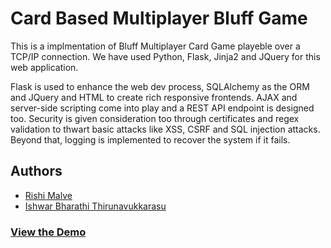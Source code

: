 # Card Based Multiplayer Bluff Game 

This is a implmentation of Bluff Multiplayer Card Game playeble over a TCP/IP connection. We have used Python, Flask, Jinja2 and JQuery for this web application. 

Flask is used to enhance the web dev process, SQLAlchemy as the ORM and JQuery and HTML to create rich responsive frontends. AJAX and server-side scripting come into play and a REST API endpoint is designed too.
Security is given consideration too through certificates and regex validation to thwart basic attacks like XSS, CSRF and SQL injection attacks. Beyond that, logging is implemented to recover the system if it fails.

## Authors
- [Rishi Malve](https://www.linkedin.com/in/rishi-malve-28b568a4/)
- [Ishwar Bharathi Thirunavukkarasu](https://www.linkedin.com/in/ishwar-bharathi/)

### [View the Demo](https://bluff-multiplayer.herokuapp.com)
